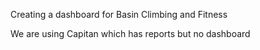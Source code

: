 Creating a dashboard for Basin Climbing and Fitness

We are using Capitan which has reports but no dashboard
